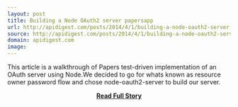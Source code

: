 ```yaml
---
layout: post
title: Building a Node OAuth2 server papersapp
url: http://apidigest.com/posts/2014/4/1/building-a-node-oauth2-server-papersapp
source: http://apidigest.com/posts/2014/4/1/building-a-node-oauth2-server-papersapp
domain: apidigest.com
image: 
---
```


<p>This article is a walkthrough of Papers test-driven implementation of an OAuth server using Node.We decided to go for whats known as resource owner password flow and chose node-oauth2-server to build our server.</p>
<center><p><a href="http://apidigest.com/posts/2014/4/1/building-a-node-oauth2-server-papersapp" style='padding:25px; font-sze:18px; font-weight: bold;'>Read Full Story</a></p></center>
